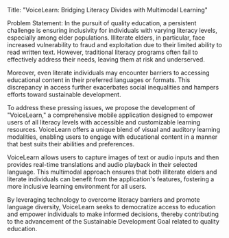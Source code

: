 Title: "VoiceLearn: Bridging Literacy Divides with Multimodal Learning"

Problem Statement:
In the pursuit of quality education, a persistent challenge is ensuring inclusivity for individuals with varying literacy levels, especially among elder populations. Illiterate elders, in particular, face increased vulnerability to fraud and exploitation due to their limited ability to read written text. However, traditional literacy programs often fail to effectively address their needs, leaving them at risk and underserved.

Moreover, even literate individuals may encounter barriers to accessing educational content in their preferred languages or formats. This discrepancy in access further exacerbates social inequalities and hampers efforts toward sustainable development.

To address these pressing issues, we propose the development of "VoiceLearn," a comprehensive mobile application designed to empower users of all literacy levels with accessible and customizable learning resources. VoiceLearn offers a unique blend of visual and auditory learning modalities, enabling users to engage with educational content in a manner that best suits their abilities and preferences.

VoiceLearn allows users to capture images of text or audio inputs and then provides real-time translations and audio playback in their selected language. This multimodal approach ensures that both illiterate elders and literate individuals can benefit from the application's features, fostering a more inclusive learning environment for all users.

By leveraging technology to overcome literacy barriers and promote language diversity, VoiceLearn seeks to democratize access to education and empower individuals to make informed decisions, thereby contributing to the advancement of the Sustainable Development Goal related to quality education.
